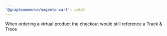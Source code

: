 ```yaml
---
'@graphcommerce/magento-cart': patch
---
```


When ordering a virtual product the checkout would still reference a Track & Trace
